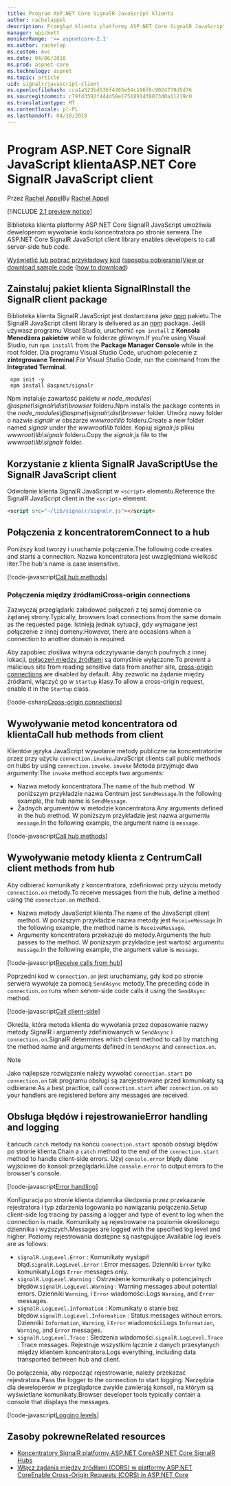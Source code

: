 ```yaml
---
title: Program ASP.NET Core SignalR JavaScript klienta
author: rachelappel
description: Przegląd klienta platformy ASP.NET Core SignalR JavaScript.
manager: wpickett
monikerRange: '>= aspnetcore-2.1'
ms.author: rachelap
ms.custom: mvc
ms.date: 04/06/2018
ms.prod: aspnet-core
ms.technology: aspnet
ms.topic: article
uid: signalr/javascript-client
ms.openlocfilehash: cca1a523bd536f4365e54c196f6c9024779d5d76
ms.sourcegitcommit: c79fd3592f444d58e17518914f8873d0a11219c0
ms.translationtype: MT
ms.contentlocale: pl-PL
ms.lasthandoff: 04/18/2018
---
```

# <a name="aspnet-core-signalr-javascript-client"></a><span data-ttu-id="f8fd3-103">Program ASP.NET Core SignalR JavaScript klienta</span><span class="sxs-lookup"><span data-stu-id="f8fd3-103">ASP.NET Core SignalR JavaScript client</span></span>

<span data-ttu-id="f8fd3-104">Przez [Rachel Appel](http://twitter.com/rachelappel)</span><span class="sxs-lookup"><span data-stu-id="f8fd3-104">By [Rachel Appel](http://twitter.com/rachelappel)</span></span>

[!INCLUDE [2.1 preview notice](~/includes/2.1.md)]

<span data-ttu-id="f8fd3-105">Biblioteka klienta platformy ASP.NET Core SignalR JavaScript umożliwia deweloperom wywołanie kodu koncentratora po stronie serwera.</span><span class="sxs-lookup"><span data-stu-id="f8fd3-105">The ASP.NET Core SignalR JavaScript client library enables developers to call server-side hub code.</span></span>

<span data-ttu-id="f8fd3-106">[Wyświetlić lub pobrać przykładowy kod](https://github.com/aspnet/Docs/tree/live/aspnetcore/signalr/javascript-client/sample) ([sposobu pobierania](xref:tutorials/index#how-to-download-a-sample))</span><span class="sxs-lookup"><span data-stu-id="f8fd3-106">[View or download sample code](https://github.com/aspnet/Docs/tree/live/aspnetcore/signalr/javascript-client/sample) ([how to download](xref:tutorials/index#how-to-download-a-sample))</span></span>

## <a name="install-the-signalr-client-package"></a><span data-ttu-id="f8fd3-107">Zainstaluj pakiet klienta SignalR</span><span class="sxs-lookup"><span data-stu-id="f8fd3-107">Install the SignalR client package</span></span>

<span data-ttu-id="f8fd3-108">Biblioteka klienta SignalR JavaScript jest dostarczana jako [npm](https://www.npmjs.com/) pakietu.</span><span class="sxs-lookup"><span data-stu-id="f8fd3-108">The SignalR JavaScript client library is delivered as an [npm](https://www.npmjs.com/) package.</span></span> <span data-ttu-id="f8fd3-109">Jeśli używasz programu Visual Studio, uruchomić `npm install` z **Konsola Menedżera pakietów** while w folderze głównym.</span><span class="sxs-lookup"><span data-stu-id="f8fd3-109">If you're using Visual Studio, run `npm install` from the **Package Manager Console** while in the root folder.</span></span> <span data-ttu-id="f8fd3-110">Dla programu Visual Studio Code, uruchom polecenie z **zintegrowane Terminal**.</span><span class="sxs-lookup"><span data-stu-id="f8fd3-110">For Visual Studio Code, run the command from the **Integrated Terminal**.</span></span>

  ```console
   npm init -y
   npm install @aspnet/signalr
  ```

<span data-ttu-id="f8fd3-111">Npm instaluje zawartość pakietu w *node_modules\\ @aspnet\signalr\dist\browser*  folderu.</span><span class="sxs-lookup"><span data-stu-id="f8fd3-111">Npm installs the package contents in the *node_modules\\@aspnet\signalr\dist\browser* folder.</span></span> <span data-ttu-id="f8fd3-112">Utwórz nowy folder o nazwie *signalr* w obszarze *wwwroot\\lib* folderu.</span><span class="sxs-lookup"><span data-stu-id="f8fd3-112">Create a new folder named *signalr* under the *wwwroot\\lib* folder.</span></span> <span data-ttu-id="f8fd3-113">Kopiuj *signalr.js* pliku *wwwroot\lib\signalr* folderu.</span><span class="sxs-lookup"><span data-stu-id="f8fd3-113">Copy the *signalr.js* file to the *wwwroot\lib\signalr* folder.</span></span>

## <a name="use-the-signalr-javascript-client"></a><span data-ttu-id="f8fd3-114">Korzystanie z klienta SignalR JavaScript</span><span class="sxs-lookup"><span data-stu-id="f8fd3-114">Use the SignalR JavaScript client</span></span>

<span data-ttu-id="f8fd3-115">Odwołanie klienta SignalR JavaScript w `<script>` elementu.</span><span class="sxs-lookup"><span data-stu-id="f8fd3-115">Reference the SignalR JavaScript client in the `<script>` element.</span></span>

```html
<script src="~/lib/signalr/signalr.js"></script>
```

## <a name="connect-to-a-hub"></a><span data-ttu-id="f8fd3-116">Połączenia z koncentratorem</span><span class="sxs-lookup"><span data-stu-id="f8fd3-116">Connect to a hub</span></span>

<span data-ttu-id="f8fd3-117">Poniższy kod tworzy i uruchamia połączenie.</span><span class="sxs-lookup"><span data-stu-id="f8fd3-117">The following code creates and starts a connection.</span></span> <span data-ttu-id="f8fd3-118">Nazwa koncentratora jest uwzględniana wielkość liter.</span><span class="sxs-lookup"><span data-stu-id="f8fd3-118">The hub's name is case insensitive.</span></span>

[!code-javascript[Call hub methods](javascript-client/sample/wwwroot/js/chat.js?range=1-2,18)]

### <a name="cross-origin-connections"></a><span data-ttu-id="f8fd3-119">Połączenia między źródłami</span><span class="sxs-lookup"><span data-stu-id="f8fd3-119">Cross-origin connections</span></span>

<span data-ttu-id="f8fd3-120">Zazwyczaj przeglądarki załadować połączeń z tej samej domenie co żądanej strony.</span><span class="sxs-lookup"><span data-stu-id="f8fd3-120">Typically, browsers load connections from the same domain as the requested page.</span></span> <span data-ttu-id="f8fd3-121">Istnieją jednak sytuacji, gdy wymagane jest połączenie z innej domeny.</span><span class="sxs-lookup"><span data-stu-id="f8fd3-121">However, there are occasions when a connection to another domain is required.</span></span>

<span data-ttu-id="f8fd3-122">Aby zapobiec złośliwa witryna odczytywanie danych poufnych z innej lokacji, [połączeń między źródłami](xref:security/cors) są domyślnie wyłączone.</span><span class="sxs-lookup"><span data-stu-id="f8fd3-122">To prevent a malicious site from reading sensitive data from another site, [cross-origin connections](xref:security/cors) are disabled by default.</span></span> <span data-ttu-id="f8fd3-123">Aby zezwolić na żądanie między źródłami, włączyć go w `Startup` klasy.</span><span class="sxs-lookup"><span data-stu-id="f8fd3-123">To allow a cross-origin request, enable it in the `Startup` class.</span></span>

[!code-csharp[Cross-origin connections](javascript-client/sample/Startup.cs?highlight=29-34,55)]

## <a name="call-hub-methods-from-client"></a><span data-ttu-id="f8fd3-124">Wywoływanie metod koncentratora od klienta</span><span class="sxs-lookup"><span data-stu-id="f8fd3-124">Call hub methods from client</span></span>

<span data-ttu-id="f8fd3-125">Klientów języka JavaScript wywołanie metody publiczne na koncentratorów przez przy użyciu `connection.invoke`.</span><span class="sxs-lookup"><span data-stu-id="f8fd3-125">JavaScript clients call public methods on hubs by using `connection.invoke`.</span></span> <span data-ttu-id="f8fd3-126">`invoke` Metoda przyjmuje dwa argumenty:</span><span class="sxs-lookup"><span data-stu-id="f8fd3-126">The `invoke` method accepts two arguments:</span></span>

* <span data-ttu-id="f8fd3-127">Nazwa metody koncentratora.</span><span class="sxs-lookup"><span data-stu-id="f8fd3-127">The name of the hub method.</span></span> <span data-ttu-id="f8fd3-128">W poniższym przykładzie nazwa Centrum jest `SendMessage`.</span><span class="sxs-lookup"><span data-stu-id="f8fd3-128">In the following example, the hub name is `SendMessage`.</span></span>
* <span data-ttu-id="f8fd3-129">Żadnych argumentów w metodzie koncentratora.</span><span class="sxs-lookup"><span data-stu-id="f8fd3-129">Any arguments defined in the hub method.</span></span> <span data-ttu-id="f8fd3-130">W poniższym przykładzie jest nazwa argumentu `message`.</span><span class="sxs-lookup"><span data-stu-id="f8fd3-130">In the following example, the argument name is `message`.</span></span>

[!code-javascript[Call hub methods](javascript-client/sample/wwwroot/js/chat.js?range=14)]

## <a name="call-client-methods-from-hub"></a><span data-ttu-id="f8fd3-131">Wywoływanie metody klienta z Centrum</span><span class="sxs-lookup"><span data-stu-id="f8fd3-131">Call client methods from hub</span></span>

<span data-ttu-id="f8fd3-132">Aby odbierać komunikaty z koncentratora, zdefiniować przy użyciu metody `connection.on` metody.</span><span class="sxs-lookup"><span data-stu-id="f8fd3-132">To receive messages from the hub, define a method using the `connection.on` method.</span></span>

* <span data-ttu-id="f8fd3-133">Nazwa metody JavaScript klienta.</span><span class="sxs-lookup"><span data-stu-id="f8fd3-133">The name of the JavaScript client method.</span></span> <span data-ttu-id="f8fd3-134">W poniższym przykładzie nazwa metody jest `ReceiveMessage`.</span><span class="sxs-lookup"><span data-stu-id="f8fd3-134">In the following example, the method name is `ReceiveMessage`.</span></span>
* <span data-ttu-id="f8fd3-135">Argumenty koncentratora przekazuje do metody.</span><span class="sxs-lookup"><span data-stu-id="f8fd3-135">Arguments the hub passes to the method.</span></span> <span data-ttu-id="f8fd3-136">W poniższym przykładzie jest wartość argumentu `message`.</span><span class="sxs-lookup"><span data-stu-id="f8fd3-136">In the following example, the argument value is `message`.</span></span>

[!code-javascript[Receive calls from hub](javascript-client/sample/wwwroot/js/chat.js?range=4-9)]

<span data-ttu-id="f8fd3-137">Poprzedni kod w `connection.on` jest uruchamiany, gdy kod po stronie serwera wywołuje za pomocą `SendAsync` metody.</span><span class="sxs-lookup"><span data-stu-id="f8fd3-137">The preceding code in `connection.on` runs when server-side code calls it using the `SendAsync` method.</span></span>

[!code-javascript[Call client-side](javascript-client/sample/hubs/chathub.cs?range=8-11)]

<span data-ttu-id="f8fd3-138">Określa, która metoda klienta do wywołania przez dopasowanie nazwy metody SignalR i argumenty zdefiniowanych w `SendAsync` i `connection.on`.</span><span class="sxs-lookup"><span data-stu-id="f8fd3-138">SignalR determines which client method to call by matching the method name and arguments defined in `SendAsync` and `connection.on`.</span></span>

> [!NOTE]
> <span data-ttu-id="f8fd3-139">Jako najlepsze rozwiązanie należy wywołać `connection.start` po `connection.on` tak programu obsługi są zarejestrowane przed komunikaty są odbierane.</span><span class="sxs-lookup"><span data-stu-id="f8fd3-139">As a best practice, call `connection.start` after `connection.on` so your handlers are registered before any messages are received.</span></span>

## <a name="error-handling-and-logging"></a><span data-ttu-id="f8fd3-140">Obsługa błędów i rejestrowanie</span><span class="sxs-lookup"><span data-stu-id="f8fd3-140">Error handling and logging</span></span>

<span data-ttu-id="f8fd3-141">Łańcuch `catch` metody na końcu `connection.start` sposób obsługi błędów po stronie klienta.</span><span class="sxs-lookup"><span data-stu-id="f8fd3-141">Chain a `catch` method to the end of the `connection.start` method to handle client-side errors.</span></span> <span data-ttu-id="f8fd3-142">Użyj `console.error` błędy dane wyjściowe do konsoli przeglądarki.</span><span class="sxs-lookup"><span data-stu-id="f8fd3-142">Use `console.error` to output errors to the browser's console.</span></span>

[!code-javascript[Error handling](javascript-client/sample/wwwroot/js/chat.js?range=18)]

<span data-ttu-id="f8fd3-143">Konfiguracja po stronie klienta dziennika śledzenia przez przekazanie rejestratora i typ zdarzenia logowania po nawiązaniu połączenia.</span><span class="sxs-lookup"><span data-stu-id="f8fd3-143">Setup client-side log tracing by passing a logger and type of event to log when the connection is made.</span></span> <span data-ttu-id="f8fd3-144">Komunikaty są rejestrowane na poziomie określonego dziennika i wyższych.</span><span class="sxs-lookup"><span data-stu-id="f8fd3-144">Messages are logged with the specified log level and higher.</span></span> <span data-ttu-id="f8fd3-145">Poziomy rejestrowania dostępne są następujące:</span><span class="sxs-lookup"><span data-stu-id="f8fd3-145">Available log levels are as follows:</span></span>

* <span data-ttu-id="f8fd3-146">`signalR.LogLevel.Error` : Komunikaty wystąpił błąd.</span><span class="sxs-lookup"><span data-stu-id="f8fd3-146">`signalR.LogLevel.Error` : Error messages.</span></span> <span data-ttu-id="f8fd3-147">Dzienniki `Error` tylko komunikaty.</span><span class="sxs-lookup"><span data-stu-id="f8fd3-147">Logs `Error` messages only.</span></span>
* <span data-ttu-id="f8fd3-148">`signalR.LogLevel.Warning` : Ostrzeżenie komunikaty o potencjalnych błędów.</span><span class="sxs-lookup"><span data-stu-id="f8fd3-148">`signalR.LogLevel.Warning` : Warning messages about potential errors.</span></span> <span data-ttu-id="f8fd3-149">Dzienniki `Warning`, i `Error` wiadomości.</span><span class="sxs-lookup"><span data-stu-id="f8fd3-149">Logs `Warning`, and `Error` messages.</span></span>
* <span data-ttu-id="f8fd3-150">`signalR.LogLevel.Information` : Komunikaty o stanie bez błędów.</span><span class="sxs-lookup"><span data-stu-id="f8fd3-150">`signalR.LogLevel.Information` : Status messages without errors.</span></span> <span data-ttu-id="f8fd3-151">Dzienniki `Information`, `Warning`, i `Error` wiadomości.</span><span class="sxs-lookup"><span data-stu-id="f8fd3-151">Logs `Information`, `Warning`, and `Error` messages.</span></span>
* <span data-ttu-id="f8fd3-152">`signalR.LogLevel.Trace` : Śledzenia wiadomości.</span><span class="sxs-lookup"><span data-stu-id="f8fd3-152">`signalR.LogLevel.Trace` : Trace messages.</span></span> <span data-ttu-id="f8fd3-153">Rejestruje wszystkim łącznie z danych przesyłanych między klientem koncentratora.</span><span class="sxs-lookup"><span data-stu-id="f8fd3-153">Logs everything, including data transported between hub and client.</span></span>

<span data-ttu-id="f8fd3-154">Do połączenia, aby rozpocząć rejestrowanie, należy przekazać rejestratora.</span><span class="sxs-lookup"><span data-stu-id="f8fd3-154">Pass the logger to the connection to start logging.</span></span> <span data-ttu-id="f8fd3-155">Narzędzia dla deweloperów w przeglądarce zwykle zawierają konsoli, na którym są wyświetlane komunikaty.</span><span class="sxs-lookup"><span data-stu-id="f8fd3-155">Browser developer tools typically contain a console that displays the messages.</span></span>

[!code-javascript[Logging levels](javascript-client/sample/wwwroot/js/chat.js?range=1-2)]

## <a name="related-resources"></a><span data-ttu-id="f8fd3-156">Zasoby pokrewne</span><span class="sxs-lookup"><span data-stu-id="f8fd3-156">Related resources</span></span>

* [<span data-ttu-id="f8fd3-157">Koncentratory SignalR platformy ASP.NET Core</span><span class="sxs-lookup"><span data-stu-id="f8fd3-157">ASP.NET Core SignalR Hubs</span></span>](xref:signalr/hubs)
* [<span data-ttu-id="f8fd3-158">Włącz żądania między źródłami (CORS) w platformy ASP.NET Core</span><span class="sxs-lookup"><span data-stu-id="f8fd3-158">Enable Cross-Origin Requests (CORS) in ASP.NET Core</span></span>](xref:security/cors)